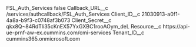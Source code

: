 <?xml version="1.0" encoding="UTF-8"?>
<CustomMetadata xmlns="http://soap.sforce.com/2006/04/metadata" xmlns:xsi="http://www.w3.org/2001/XMLSchema-instance" xmlns:xsd="http://www.w3.org/2001/XMLSchema">
    <label>FSL_Auth_Services</label>
    <protected>false</protected>
    <values>
        <field>Callback_URL__c</field>
        <value xsi:type="xsd:string">/services/authcallback/FSL_Auth_Services</value>
    </values>
    <values>
        <field>Client_ID__c</field>
        <value xsi:type="xsd:string">21030913-a0f1-4a8a-b9f3-c0748af3b073</value>
    </values>
    <values>
        <field>Client_Secret__c</field>
        <value xsi:type="xsd:string">qkx8Q~84RdTli35cKnEX57YxGXBC1rooAOym_deL</value>
    </values>
    <values>
        <field>Resource__c</field>
        <value xsi:type="xsd:string">https://api-ue-prnf-aw-ex.cummins.com/cmi-services</value>
    </values>
    <values>
        <field>Tenant_ID__c</field>
        <value xsi:type="xsd:string">cummins365.onmicrosoft.com</value>
    </values>
</CustomMetadata>
